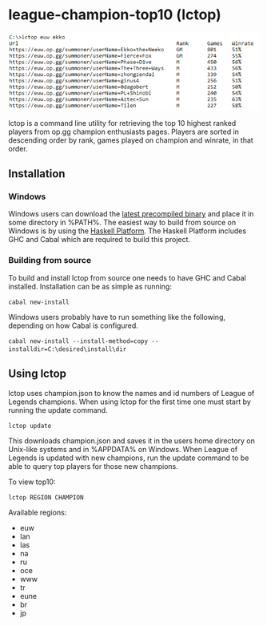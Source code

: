 # league-champion-top10 (lctop)

![Image example of top 10 list output by lctop.](example.png)

lctop is a command line utility for retrieving the top 10 highest ranked players from op.gg champion enthusiasts pages. Players are sorted in descending order by rank, games played on champion and winrate, in that order.

## Installation

### Windows

Windows users can download the [latest precompiled binary](https://github.com/VeeEM/league-champion-top10/releases) and place it in some directory in %PATH%. The easiest way to build from source on Windows is by using the [Haskell Platform](https://www.haskell.org/platform). The Haskell Platform includes GHC and Cabal which are required to build this project.
 
### Building from source

To build and install lctop from source one needs to have GHC and Cabal installed. 
Installation can be as simple as running: 

```
cabal new-install
```

Windows users probably have to run something like the following, depending on how Cabal is configured.

```
cabal new-install --install-method=copy --installdir=C:\desired\install\dir
```

## Using lctop

lctop uses champion.json to know the names and id numbers of League of Legends champions. When using lctop for the first time one must start by running the update command.

```
lctop update
```

This downloads champion.json and saves it in the users home directory on Unix-like systems and in %APPDATA% on Windows. When League of Legends is updated with new champions, run the update command to be able to query top players for those new champions.

To view top10:
```
lctop REGION CHAMPION
```

Available regions:

- euw
- lan
- las
- na
- ru
- oce
- www
- tr
- eune
- br
- jp
